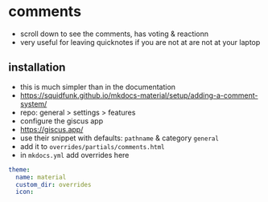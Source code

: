 # comments

- scroll down to see the comments, has voting & reactionn
- very useful for leaving quicknotes if you are not at are not at your laptop

## installation

- this is much simpler than in the documentation
- <https://squidfunk.github.io/mkdocs-material/setup/adding-a-comment-system/>
- repo: general > settings > features
- configure the giscus app
- <https://giscus.app/>
- use their snippet with defaults: `pathname` & category `general`
- add it to `overrides/partials/comments.html`
- in `mkdocs.yml` add overrides here

```yml
theme:
  name: material
  custom_dir: overrides
  icon:
```
